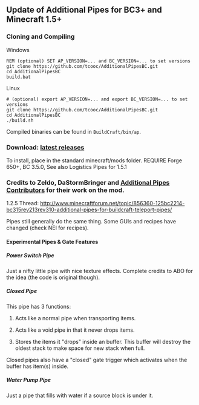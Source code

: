 ## Update of Additional Pipes for BC3+ and Minecraft 1.5+

### Cloning and Compiling ###

Windows

    REM (optional) SET AP_VERSION=... and BC_VERSION=... to set versions
    git clone https://github.com/tcooc/AdditionalPipesBC.git
    cd AdditionalPipesBC
    build.bat

Linux

    # (optional) export AP_VERSION=... and export BC_VERSION=... to set versions
    git clone https://github.com/tcooc/AdditionalPipesBC.git
    cd AdditionalPipesBC
    ./build.sh

Compiled binaries can be found in `BuildCraft/bin/ap`.

### Download: [latest releases](https://github.com/tcooc/AdditionalPipesBC/releases) ####
To install, place in the standard minecraft/mods folder.
REQUIRE Forge 650+, BC 3.5.0, See also Logistics Pipes for 1.5.1
### Credits to Zeldo, DaStormBringer and [Additional Pipes Contributors](https://github.com/tcooc/AdditionalPipesBC/graphs/contributors) for their work on the mod.

1.2.5 Thread: http://www.minecraftforum.net/topic/856360-125bc2214-bc315rev213rev310-additional-pipes-for-buildcraft-teleport-pipes/

Pipes still generally do the same thing. Some GUIs and recipes have changed (check NEI for recipes).

#### Experimental Pipes & Gate Features ####

##### Power Switch Pipe #####

Just a nifty little pipe with nice texture effects. Complete credits to ABO for the idea (the code is original though).

##### Closed Pipe #####

This pipe has 3 functions:

1. Acts like a normal pipe when transporting items.

2. Acts like a void pipe in that it never drops items.

3. Stores the items it "drops" inside an buffer. This buffer will destroy the oldest stack to make space for new stack when full.

Closed pipes also have a "closed" gate trigger which activates when the buffer has item(s) inside.

##### Water Pump Pipe #####

Just a pipe that fills with water if a source block is under it.
